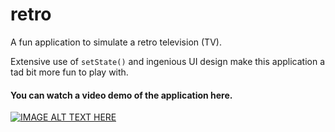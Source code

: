 # retro

A fun application to simulate a retro television (TV).

Extensive use of `setState()` and ingenious UI design make this application a tad bit more fun to
play with.

#### You can watch a video demo of the application here.
[![IMAGE ALT TEXT HERE](https://img.youtube.com/vi/fG83HBta2rk/0.jpg)](https://www.youtube.com/watch?v=fG83HBta2rk)
